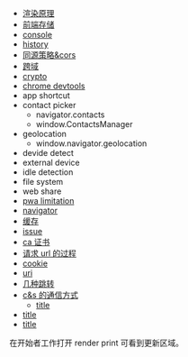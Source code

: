- [渲染原理](/browser/principle.html)
- [前端存储](/browser/frontStorage/index.html)
- [console](/browser/console.html)
- [history](/browser/history.html)
- [同源策略&cors](/browser/origin&cors.html)
- [跨域](/browser/crossDomain.html)
- [crypto](/browser/crypto.html)
- [chrome devtools](/browser/chromeDevtools.html)
- app shortcut
- contact picker
  - navigator.contacts
  - window.ContactsManager
- geolocation
  - window.navigator.geolocation
- devide detect
- external device
- idle detection
- file system
- web share
- [pwa limitation](/pwa/index.html)
- [navigator](/browser/navigator.html)
- [缓存](/browser/cache.html)
- [issue](/browser/issue/index.html)
- [ca 证书](/browser/caCert.html)
- [请求 url 的过程](/browser/keyUrl.html)
- [cookie](/browser/cookie.html)
- [uri](/browser/uri.html)
- [几种跳转](/browser/goto.html)
- [c&s 的通信方式](/browser/c&sCommunication.html)
  - [title](/browser/c&s.html)
- [title](/browser/title.html)
- [title](/browser/title.html)

在开始者工作打开 render print 可看到更新区域。
